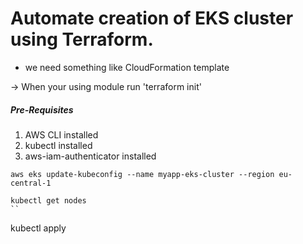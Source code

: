 # Automate creation of EKS cluster using Terraform.

- we need something like CloudFormation template

-> When your using module run 'terraform init'


##### Pre-Requisites
1. AWS CLI installed
2. kubectl installed
3. aws-iam-authenticator installed

```
aws eks update-kubeconfig --name myapp-eks-cluster --region eu-central-1
```

```
kubectl get nodes
``

```
kubectl apply